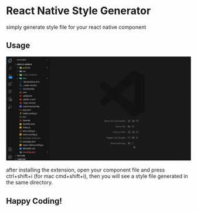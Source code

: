 # React Native Style Generator

simply generate style file for your react native component

## Usage

![Tutorial](https://github.com/Ali-Oliaee/rn-style-generator/blob/master/src/tutorial.gif?raw=true)

after installing the extension, open your component file and press ctrl+shift+i (for mac cmd+shift+i), then you will see a style file generated in the same directory.

## Happy Coding!
